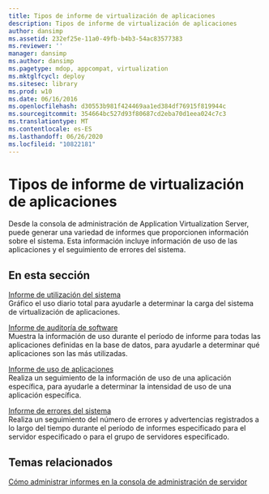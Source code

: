 ```yaml
---
title: Tipos de informe de virtualización de aplicaciones
description: Tipos de informe de virtualización de aplicaciones
author: dansimp
ms.assetid: 232ef25e-11a0-49fb-b4b3-54ac83577383
ms.reviewer: ''
manager: dansimp
ms.author: dansimp
ms.pagetype: mdop, appcompat, virtualization
ms.mktglfcycl: deploy
ms.sitesec: library
ms.prod: w10
ms.date: 06/16/2016
ms.openlocfilehash: d30553b981f424469aa1ed384df76915f819944c
ms.sourcegitcommit: 354664bc527d93f80687cd2eba70d1eea024c7c3
ms.translationtype: MT
ms.contentlocale: es-ES
ms.lasthandoff: 06/26/2020
ms.locfileid: "10822181"
---
```

# Tipos de informe de virtualización de aplicaciones


Desde la consola de administración de Application Virtualization Server, puede generar una variedad de informes que proporcionen información sobre el sistema. Esta información incluye información de uso de las aplicaciones y el seguimiento de errores del sistema.

## En esta sección


<a href="" id="system-utilization-report"></a>[Informe de utilización del sistema](system-utilization-reportserver.md)  
Gráfico el uso diario total para ayudarle a determinar la carga del sistema de virtualización de aplicaciones.

<a href="" id="software-audit-report"></a>[Informe de auditoría de software](software-audit-reportserver.md)  
Muestra la información de uso durante el período de informe para todas las aplicaciones definidas en la base de datos, para ayudarle a determinar qué aplicaciones son las más utilizadas.

<a href="" id="application-utilization-report"></a>[Informe de uso de aplicaciones](application-utilization-reportserver.md)  
Realiza un seguimiento de la información de uso de una aplicación específica, para ayudarle a determinar la intensidad de uso de una aplicación específica.

<a href="" id="system-error-report"></a>[Informe de errores del sistema](system-error-reportserver.md)  
Realiza un seguimiento del número de errores y advertencias registrados a lo largo del tiempo durante el período de informes especificado para el servidor especificado o para el grupo de servidores especificado.

## Temas relacionados


[Cómo administrar informes en la consola de administración de servidor](how-to-manage-reports-in-the-server-management-console.md)

 

 





